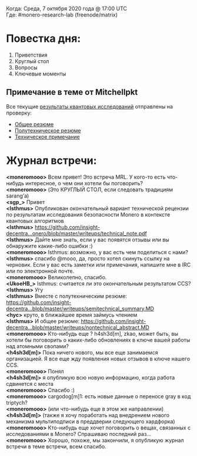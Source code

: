 Когда: Среда, 7 октября 2020 года @ 17:00 UTC  
Где: #monero-research-lab (freenode/matrix)

# Повестка дня:
1. Приветствия
2. Круглый стол
3. Вопросы
4. Ключевые моменты

## Примечание в теме от Mitchellpkt

Все текущие [результаты квантовых исследований](https://xmr.ru/redirect.php?url=https://ccs.getmonero.org/proposals/research-post-quantum-monero.html) отправлены на проверку:

- [Общее резюме](https://xmr.ru/redirect.php?url=https://github.com/insight-decentralized-consensus-lab/post-quantum-monero/blob/master/writeups/nontechnical_abstract.MD)
- [Полутехническое резюме](https://xmr.ru/redirect.php?url=https://github.com/insight-decentralized-consensus-lab/post-quantum-monero/blob/master/writeups/semitechnical_summary.MD)
- [Техническое примечание](https://xmr.ru/redirect.php?url=https://github.com/insight-decentralized-consensus-lab/post-quantum-monero/blob/master/writeups/technical_note.pdf)

# Журнал встречи:

**\<moneromooo\>** Всем привет! Это встреча MRL. У кого-то есть что-нибудь интересное, о чем они хотели бы поговорить?  
**\<moneromooo\>** (Это КРУГЛЫЙ СТОЛ, если следовать традициям sarang’а)  
**\<sgp_\>** Привет  
**\<Isthmus\>** Опубликован окончательный вариант технической рецензии по результатам исследования безопасности Monero в контексте квантовых алгоритмов  
**\<Isthmus\>** https://github.com/insight-decentra...onero/blob/master/writeups/technical_note.pdf  
**\<Isthmus\>** Дайте мне знать, если у вас появятся отзывы или вы обнаружите какие-либо ошибки :)  
**\<moneromooo\>** Isthmus: возможно, у вас есть чем поделиться с нами?  
**\<Isthmus\>** спасибо @mooo, да, просто хотел скинуть ссылку на черновик. Если у вас есть заметки или примечания, напишите мне в IRC или по электронной почте.  
**\<moneromooo\>** Великолепно, спасибо.  
**\<UkoeHB_\>** Isthmus: считается ли это окончательным результатом CCS?  
**\<Isthmus\>** Угу  
**\<Isthmus\>** Вместе с полутехническим резюме: https://github.com/insight-decentra...blob/master/writeups/semitechnical_summary.MD  
**\<hyc\>** круто, в ближайшее время займусь чтением  
**\<Isthmus\>** И общее резюме: https://github.com/insight-decentra...blob/master/writeups/nontechnical_abstract.MD  
**\<moneromooo\>** Кто-нибудь еще ? h4sh3d[m], zkao, может быть, вы хотели бы поговорить о каких-либо обновлениях в ключе вашей работы над атомными свопами?  
**\<h4sh3d[m]\>** Пока ничего нового, мы все еще занимаемся организацией. Я все еще жду появления новых отзывов в ключе нашего CCS.  
**\<moneromooo\>** Понял  
**\<h4sh3d[m]\>** я опубликую всю новую информацию, когда работа сдвинется с места  
**\<moneromooo\>** Спасибо :)  
**\<moneromooo\>** cargodog[m]1: есть новые данные о переносе gray в код triptych?  
**\<moneromooo\>** (или что-нибудь еще в этом же направлении)  
**\<h4sh3d[m]\>** (также я хочу поработать над внедрением нового механизма мультиподписи в преддверии следующего хардфорка)  
**\<moneromooo\>** Кто-нибудь еще хочет поговорить о вещах, связанных с исследованиями в Monero? Спрашиваю последний раз...  
**\<moneromooo\>** Хорошо, похоже, мы закончили, я опубликую журнал встречи в теме встречи, всем спасибо.  
